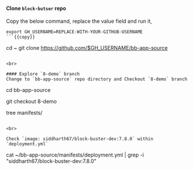 #### Clone `block-butser` repo
Copy the below command, replace the value field and run it,

```
export GH_USERNAME=REPLACE-WITH-YOUR-GITHUB-USERNAME
```{{copy}}

```
cd ~
git clone https://github.com/$GH_USERNAME/bb-app-source
```{{exec}}

<br>

#### Explore `8-demo` branch 
Change to `bb-app-source` repo directory and Checkout `8-demo` branch

```
cd bb-app-source

git checkout 8-demo

tree manifests/
```{{exec}}

<br>

Check `image: siddharth67/block-buster-dev:7.8.0` within `deployment.yml`

```
cat ~/bb-app-source/manifests/deployment.yml | grep -i "siddharth67/block-buster-dev:7.8.0"
```{{exec}}
